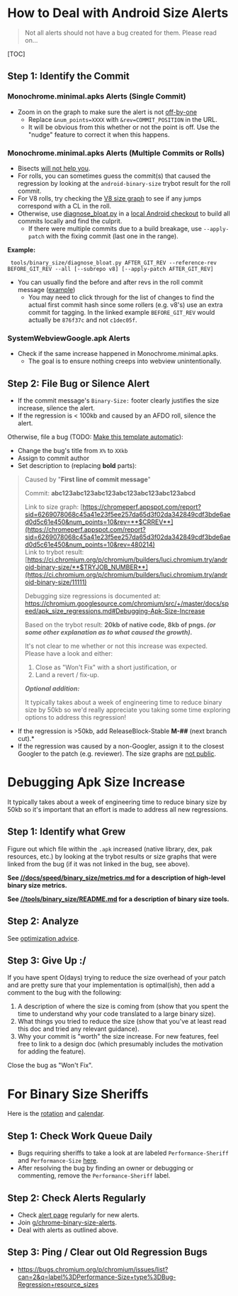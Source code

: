 # How to Deal with Android Size Alerts

 >
 > Not all alerts should not have a bug created for them. Please read on...
 >

[TOC]

## Step 1: Identify the Commit

### Monochrome.minimal.apks Alerts (Single Commit)

 * Zoom in on the graph to make sure the alert is not
   [off-by-one](https://github.com/catapult-project/catapult/issues/3444)
   * Replace `&num_points=XXXX` with `&rev=COMMIT_POSITION` in the URL.
   * It will be obvious from this whether or not the point is off. Use the
     "nudge" feature to correct it when this happens.

### Monochrome.minimal.apks Alerts (Multiple Commits or Rolls)

 * Bisects [will not help you](https://bugs.chromium.org/p/chromium/issues/detail?id=678338).
 * For rolls, you can sometimes guess the commit(s) that caused the regression
   by looking at the `android-binary-size` trybot result for the roll commit.
 * For V8 rolls, try checking the [V8 size graph](https://chromeperf.appspot.com/report?sid=59435a74c93b42599af4b02e2b3df765faef4685eb015f8aaaf2ecf7f4afb29c)
   to see if any jumps correspond with a CL in the roll.
 * Otherwise, use [diagnose_bloat.py](/tools/binary_size/README.md#diagnose_bloat_py)
   in a [local Android checkout](/docs/android_build_instructions.md)
   to build all commits locally and find the culprit.
   * If there were multiple commits due to a build breakage, use `--apply-patch`
     with the fixing commit (last one in the range).

**Example:**

     tools/binary_size/diagnose_bloat.py AFTER_GIT_REV --reference-rev BEFORE_GIT_REV --all [--subrepo v8] [--apply-patch AFTER_GIT_REV]

 * You can usually find the before and after revs in the roll commit message
([example](https://chromium.googlesource.com/chromium/src/+/10c40fd863f4ae106650bba93b845f25c9b733b1))
    * You may need to click through for the list of changes to find the actual
      first commit hash since some rollers (e.g. v8's) use an extra commit for
      tagging. In the linked example `BEFORE_GIT_REV` would actually be
      `876f37c` and not `c1dec05f`.

### SystemWebviewGoogle.apk Alerts

* Check if the same increase happened in Monochrome.minimal.apks.
   * The goal is to ensure nothing creeps into webview unintentionally.

## Step 2: File Bug or Silence Alert

* If the commit message's `Binary-Size:` footer clearly justifies the size
  increase, silence the alert.
* If the regression is < 100kb and caused by an AFDO roll, silence the alert.

Otherwise, file a bug (TODO: [Make this template automatic](https://github.com/catapult-project/catapult/issues/3150)):

 * Change the bug's title from `X%` to `XXkb`
 * Assign to commit author
 * Set description to (replacing **bold** parts):

> Caused by "**First line of commit message**"
>
> Commit: **abc123abc123abc123abc123abc123abc123abcd**
>
> Link to size graph:
> [https://chromeperf.appspot.com/report?sid=6269078068c45a41e23f5ee257da65d3f02da342849cdf3bde6aed0d5c61e450&num_points=10&rev=**$CRREV**](https://chromeperf.appspot.com/report?sid=6269078068c45a41e23f5ee257da65d3f02da342849cdf3bde6aed0d5c61e450&num_points=10&rev=480214)<br>
> Link to trybot result:
> [https://ci.chromium.org/p/chromium/builders/luci.chromium.try/android-binary-size/**$TRYJOB_NUMBER**](https://ci.chromium.org/p/chromium/builders/luci.chromium.try/android-binary-size/11111)
>
> Debugging size regressions is documented at:
> https://chromium.googlesource.com/chromium/src/+/master/docs/speed/apk_size_regressions.md#Debugging-Apk-Size-Increase
>
> Based on the trybot result: **20kb of native code, 8kb of pngs. *(or some other explanation as to what caused the growth).***
>
> It's not clear to me whether or not this increase was expected.<br>
> Please have a look and either:
>
> 1. Close as "Won't Fix" with a short justification, or
> 2. Land a revert / fix-up.
>
> _**Optional addition:**_
>
> It typically takes about a week of engineering time to reduce binary size by
> 50kb so we'd really appreciate you taking some time exploring options to
> address this regression!

* If the regression is >50kb, add ReleaseBlock-Stable **M-##** (next branch cut).*
* If the regression was caused by a non-Googler, assign it to the closest Googler
  to the patch (e.g. reviewer). The size graphs are [not public](https://bugs.chromium.org/p/chromium/issues/detail?id=962483).

# Debugging Apk Size Increase

It typically takes about a week of engineering time to reduce binary size by
50kb so it's important that an effort is made to address all new regressions.

## Step 1: Identify what Grew

Figure out which file within the `.apk` increased (native library, dex, pak
resources, etc.) by looking at the trybot results or size graphs that were
linked from the bug (if it was not linked in the bug, see above).

**See [//docs/speed/binary_size/metrics.md](/docs/speed/binary_size/metrics.md)
for a description of high-level binary size metrics.**

**See [//tools/binary_size/README.md](/tools/binary_size/README.md)
for a description of binary size tools.**

## Step 2: Analyze

See [optimization advice](/docs/speed/binary_size/optimization_advice.md).

## Step 3: Give Up :/

If you have spent O(days) trying to reduce the size overhead of your patch and
are pretty sure that your implementation is optimal(ish), then add a comment to
the bug with the following:

1) A description of where the size is coming from (show that you spent the time
   to understand why your code translated to a large binary size).
2) What things you tried to reduce the size (show that you've at least read this
   doc and tried any relevant guidance).
3) Why your commit is "worth" the size increase. For new features, feel free
   to link to a design doc (which presumably includes the motivation for adding
   the feature).

Close the bug as "Won't Fix".

# For Binary Size Sheriffs

Here is the [rotation](https://rota-ng.appspot.com/oncall?name=Binary%20Size%20Sheriff)
and [calendar](https://calendar.google.com/calendar/embed?src=c_188b8oq5puj67tl346uj3q4qosaio4gactnmuprcckn66rrd%40group.calendar.google.com&ctz=America%2FToronto).

## Step 1: Check Work Queue Daily

 * Bugs requiring sheriffs to take a look at are labeled `Performance-Sheriff`
   and `Performance-Size` [here](https://bugs.chromium.org/p/chromium/issues/list?q=label:Performance-Sheriff%20label:Performance-Size&sort=-modified).
 * After resolving the bug by finding an owner or debugging or commenting,
   remove the `Performance-Sheriff` label.

## Step 2: Check Alerts Regularly

 * Check [alert page](https://chromeperf.appspot.com/alerts?sheriff=Binary%20Size%20Sheriff) regularly for new alerts.
 * Join [g/chrome-binary-size-alerts](https://goto.google.com/chrome-binary-size-alerts).
 * Deal with alerts as outlined above.

## Step 3: Ping / Clear out Old Regression Bugs
 * https://bugs.chromium.org/p/chromium/issues/list?can=2&q=label%3DPerformance-Size+type%3DBug-Regression+resource_sizes
